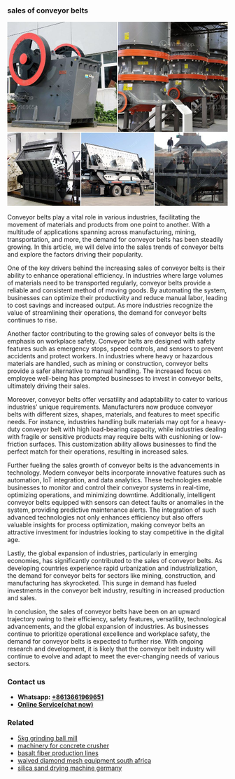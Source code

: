 <h3>sales of conveyor belts</h3><img src='1708663592.jpg' alt=''><p>Conveyor belts play a vital role in various industries, facilitating the movement of materials and products from one point to another. With a multitude of applications spanning across manufacturing, mining, transportation, and more, the demand for conveyor belts has been steadily growing. In this article, we will delve into the sales trends of conveyor belts and explore the factors driving their popularity.</p><p>One of the key drivers behind the increasing sales of conveyor belts is their ability to enhance operational efficiency. In industries where large volumes of materials need to be transported regularly, conveyor belts provide a reliable and consistent method of moving goods. By automating the system, businesses can optimize their productivity and reduce manual labor, leading to cost savings and increased output. As more industries recognize the value of streamlining their operations, the demand for conveyor belts continues to rise.</p><p>Another factor contributing to the growing sales of conveyor belts is the emphasis on workplace safety. Conveyor belts are designed with safety features such as emergency stops, speed controls, and sensors to prevent accidents and protect workers. In industries where heavy or hazardous materials are handled, such as mining or construction, conveyor belts provide a safer alternative to manual handling. The increased focus on employee well-being has prompted businesses to invest in conveyor belts, ultimately driving their sales.</p><p>Moreover, conveyor belts offer versatility and adaptability to cater to various industries' unique requirements. Manufacturers now produce conveyor belts with different sizes, shapes, materials, and features to meet specific needs. For instance, industries handling bulk materials may opt for a heavy-duty conveyor belt with high load-bearing capacity, while industries dealing with fragile or sensitive products may require belts with cushioning or low-friction surfaces. This customization ability allows businesses to find the perfect match for their operations, resulting in increased sales.</p><p>Further fueling the sales growth of conveyor belts is the advancements in technology. Modern conveyor belts incorporate innovative features such as automation, IoT integration, and data analytics. These technologies enable businesses to monitor and control their conveyor systems in real-time, optimizing operations, and minimizing downtime. Additionally, intelligent conveyor belts equipped with sensors can detect faults or anomalies in the system, providing predictive maintenance alerts. The integration of such advanced technologies not only enhances efficiency but also offers valuable insights for process optimization, making conveyor belts an attractive investment for industries looking to stay competitive in the digital age.</p><p>Lastly, the global expansion of industries, particularly in emerging economies, has significantly contributed to the sales of conveyor belts. As developing countries experience rapid urbanization and industrialization, the demand for conveyor belts for sectors like mining, construction, and manufacturing has skyrocketed. This surge in demand has fueled investments in the conveyor belt industry, resulting in increased production and sales.</p><p>In conclusion, the sales of conveyor belts have been on an upward trajectory owing to their efficiency, safety features, versatility, technological advancements, and the global expansion of industries. As businesses continue to prioritize operational excellence and workplace safety, the demand for conveyor belts is expected to further rise. With ongoing research and development, it is likely that the conveyor belt industry will continue to evolve and adapt to meet the ever-changing needs of various sectors.</p><h3>Contact us</h3><ul><li><strong>Whatsapp:&nbsp;<a href="https://wa.me/8613661969651">+8613661969651</a></strong></li><li><a href="https://swt.shibang-china.com/?git&amp;zhl&amp;sales of conveyor belts"><strong>Online Service(chat now)</strong></a></li></ul><h3>Related</h3><ul><li><a href='5kg grinding ball mill.md'>5kg grinding ball mill</a></li><li><a href='machinery for concrete crusher.md'>machinery for concrete crusher</a></li><li><a href='basalt fiber production lines.md'>basalt fiber production lines</a></li><li><a href='waived diamond mesh equipment south africa.md'>waived diamond mesh equipment south africa</a></li><li><a href='silica sand drying machine germany.md'>silica sand drying machine germany</a></li></ul>